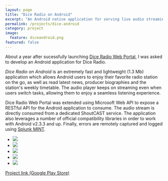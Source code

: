 ```yaml
---
layout: page
title: "Dice Radio on Android"
excerpt: "An Android native application for serving live audio streaming and user-targeted content from Dice Radio, an online radio station"
permalink: /projects/dice-android
category: project
image:
  feature: diceandroid.png
featured: false
---
```


About a year after sucessfully launching [Dice Radio Web Portal](http://blog.drinkbird.com/projects/dice-web/), I was asked to develop an Android application for Dice Radio.

*Dice Radio on Android* is an extremely fast and lightweight (1.3 Mb) application which allows Android users to enjoy their favorite radio station on the go, as well as read latest news, producer biographies and the station's weekly timetable. The audio player keeps on streaming even when users switch tasks, allowing them to enjoy a seamless listening experience.

Dice Radio Web Portal was extended using Microsoft Web API to expose a RESTful API for the Android application to consume. The audio stream is directly consumed from a dedicated ShoutCAST service. The application also leverages a number of official compatibility libraries in order to work with Android v2.3.3 and up. Finally, errors are remotely captured and logged using [Splunk MINT](http://www.splunk.com/en_us/products/splunk-mint.html).

<ul class="list-inline gallery">
	<li>
		<a href="{{ site.baseurl }}/images/dice_android_1_full.png" class="image-popup mfp-with-zoom" title="Dice Radio Android - Newsfeed">
			<img src="{{ site.baseurl }}/images/dice_android_1_150.png" />
		</a>
	</li>
	<li>
		<a href="{{ site.baseurl }}/images/dice_android_2_full.png" class="image-popup mfp-with-zoom" title="Dice Radio Android - Navigation">
			<img src="{{ site.baseurl }}/images/dice_android_2_150.png" />
		</a>
	</li>
	<li>
		<a href="{{ site.baseurl }}/images/dice_android_3_full.png" class="image-popup mfp-with-zoom" title="Dice Radio Android - Producers List">
			<img src="{{ site.baseurl }}/images/dice_android_3_150.png" />
		</a>
	</li>
	<li>
		<a href="{{ site.baseurl }}/images/dice_android_4_full.png" class="image-popup mfp-with-zoom" title="Dice Radio Android - Producer Bio Part 1/2">
			<img src="{{ site.baseurl }}/images/dice_android_4_150.png" />
		</a>
	</li>
	<li>
		<a href="{{ site.baseurl }}/images/dice_android_5_full.png" class="image-popup mfp-with-zoom" title="Dice Radio Android - Producer Bio Part 2/2">
			<img src="{{ site.baseurl }}/images/dice_android_5_150.png" />
		</a>
	</li>
</ul>

[Project link (Google Play Store)](https://play.google.com/store/apps/details?id=com.drinkbird.diceradio)
